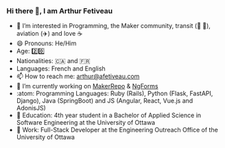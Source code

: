 ### Hi there 👋, I am Arthur Fetiveau

- 👀 I’m interested in Programming, the Maker community, transit (🚌 🚅), aviation (✈️) and love ☕
- 😄 Pronouns: He/Him
- Age: 2️⃣0️⃣
- Nationalities: 🇨🇦 and 🇫🇷
- Languages: French and English
- 📫 How to reach me: arthur@afetiveau.com
- 🔭 I’m currently working on [MakerRepo](https://github.com/uOttawa-Makerspace/MakerSpaceRepo) & [NgForms](https://forms.outstem.io/#/uOttawa)
- :atom: Programming Languages: Ruby (Rails), Python (Flask, FastAPI, Django), Java (SpringBoot) and JS (Angular, React, Vue.js and AdonisJS)
- 🏫 Education: 4th year student in a Bachelor of Applied Science in Software Engineering at the University of Ottawa
- 🏢 Work: Full-Stack Developer at the Engineering Outreach Office of the University of Ottawa
